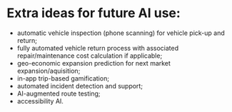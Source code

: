  # Extra ideas for future AI use:

- automatic vehicle inspection (phone scanning) for vehicle pick-up and return;
- fully automated vehicle return process with associated repair/maintenance cost calculation if applicable;
- geo-economic expansion prediction for next market expansion/aquisition;
- in-app trip-based gamification;
- automated incident detection and support;
- AI-augmented route testing;
- accessibility AI.



